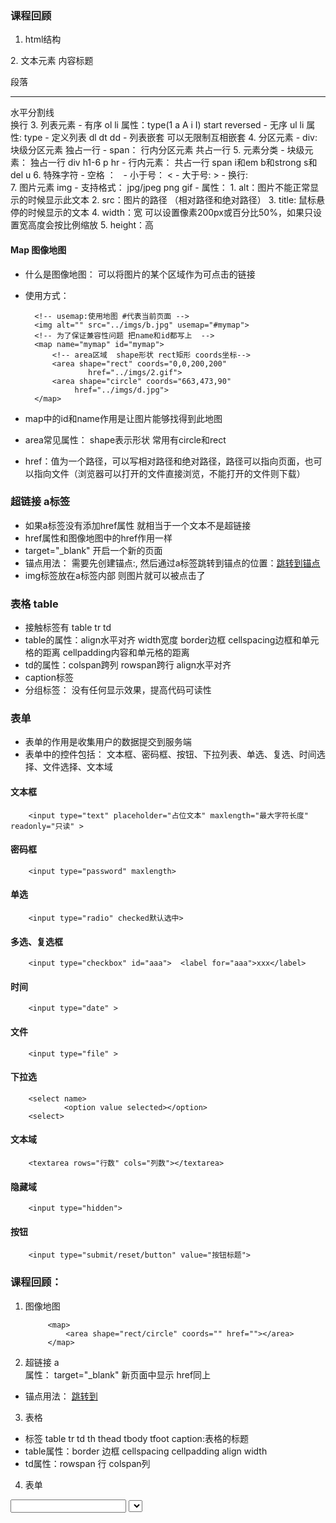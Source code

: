 ### 课程回顾
1. html结构

<!DOCTYPE html>
<html>
	<head>
		<meta charset="UTF-8">
		<title>页面标题</title>
		<meta name="keywords" content="A,B,C">
	</head>
	<body></body>
</html>
2. 文本元素
	<h1-6></h1-6> 内容标题
	<p>段落</p> 
	<hr> 水平分割线
	<br> 换行
3. 列表元素
- 有序   ol  li   属性：type(1 a A i I) start reversed 
- 无序   ul  li  属性: type
- 定义列表   dl  dt dd
- 列表嵌套  可以无限制互相嵌套
4. 分区元素 
- div: 块级分区元素  独占一行
- span： 行内分区元素  共占一行 
5. 元素分类
- 块级元素： 独占一行 div h1-6 p hr 
- 行内元素： 共占一行 span  i和em b和strong s和del  u 
6. 特殊字符
- 空格 ： &nbsp;
- 小于号： &lt;
- 大于号:  &gt;
- 换行: <br>
7. 图片元素 img
- 支持格式： jpg/jpeg png  gif
- 属性：
1. alt：图片不能正常显示的时候显示此文本
2. src：图片的路径 （相对路径和绝对路径）
3. title: 鼠标悬停的时候显示的文本
4. width：宽  可以设置像素200px或百分比50%，如果只设置宽高度会按比例缩放
5. height：高

#### Map 图像地图
- 什么是图像地图： 可以将图片的某个区域作为可点击的链接
- 使用方式：

		<!-- usemap:使用地图 #代表当前页面 -->
		<img alt="" src="../imgs/b.jpg" usemap="#mymap">
		<!-- 为了保证兼容性问题 把name和id都写上  -->
		<map name="mymap" id="mymap">
			<!-- area区域  shape形状 rect矩形 coords坐标-->
			<area shape="rect" coords="0,0,200,200" 
					href="../imgs/2.gif">
			<area shape="circle" coords="663,473,90"
				 href="../imgs/d.jpg">
		</map>
- map中的id和name作用是让图片能够找得到此地图
- area常见属性： shape表示形状 常用有circle和rect
- href：值为一个路径，可以写相对路径和绝对路径，路径可以指向页面，也可以指向文件（浏览器可以打开的文件直接浏览，不能打开的文件则下载）

### 超链接 a标签
- 如果a标签没有添加href属性 就相当于一个文本不是超链接
- href属性和图像地图中的href作用一样
- target="_blank" 开启一个新的页面
- 锚点用法： 需要先创建锚点:<a id="a" name="a"></a>, 然后通过a标签跳转到锚点的位置：<a href="#a">跳转到锚点</a>
- img标签放在a标签内部 则图片就可以被点击了

### 表格 table
- 接触标签有 table tr td
- table的属性：align水平对齐 width宽度 border边框 cellspacing边框和单元格的距离 cellpadding内容和单元格的距离 
- td的属性：colspan跨列  rowspan跨行 align水平对齐
- caption标签
- 分组标签：<thead> <tbody> <tfoot>  没有任何显示效果，提高代码可读性

### 表单
- 表单的作用是收集用户的数据提交到服务端
- 表单中的控件包括： 文本框、密码框、按钮、下拉列表、单选、复选、时间选择、文件选择、文本域
#### 文本框 

		<input type="text" placeholder="占位文本" maxlength="最大字符长度" readonly="只读" >
#### 密码框

		<input type="password" maxlength>

#### 单选

		<input type="radio" checked默认选中>

#### 多选、复选框

		<input type="checkbox" id="aaa">  <label for="aaa">xxx</label>

#### 时间

		<input type="date" >

#### 文件

		<input type="file" >

#### 下拉选

		<select name>
				<option value selected></option>
		<select>

#### 文本域 
	
		<textarea rows="行数" cols="列数"></textarea>

#### 隐藏域

		<input type="hidden">

#### 按钮

		<input type="submit/reset/button" value="按钮标题">



### 课程回顾：

1. 图像地图 <map id name>   

			<map>
				<area shape="rect/circle" coords="" href=""></area>
			</map>
2. 超链接 a   
	属性： target="_blank" 新页面中显示 href同上
- 锚点用法：  <a id name></a>    <a href="#id/name">跳转到</a>
3. 表格
- 标签 table tr td th  thead tbody tfoot  caption:表格的标题
- table属性：border 边框  cellspacing cellpadding  align  width
- td属性：rowspan 行   colspan列
4. 表单
<form action="提交地址" method="get/post">
	<input type="text/password/radio/checkbox/date/file/hidden/submit/reset/button" name id value placeholder maxlength readonly checked >
	<label for="id">
	<select name> <option value selected> 
</form>

